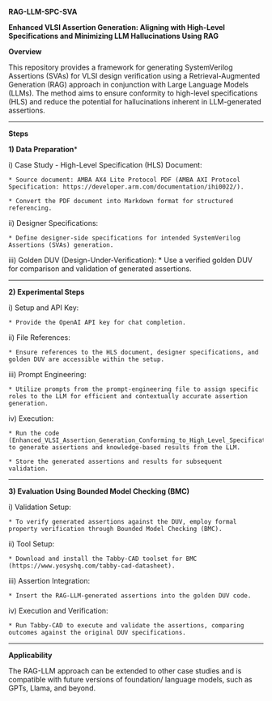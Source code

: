 **RAG-LLM-SPC-SVA**

**Enhanced VLSI Assertion Generation: Aligning with High-Level Specifications and Minimizing LLM Hallucinations Using RAG**


**Overview**

This repository provides a framework for generating SystemVerilog Assertions (SVAs) for VLSI design verification using a Retrieval-Augmented Generation (RAG) approach in conjunction with Large Language Models (LLMs). 
The method aims to ensure conformity to high-level specifications (HLS) and reduce the potential for hallucinations inherent in LLM-generated assertions.

----------------------------------------------------------------------------------------------------------------------------------------------------------------------------

**Steps**

**1) Data Preparation***

  i) Case Study - High-Level Specification (HLS) Document:
  
    * Source document: AMBA AX4 Lite Protocol PDF (AMBA AXI Protocol Specification: https://developer.arm.com/documentation/ihi0022/).
    
    * Convert the PDF document into Markdown format for structured referencing.

  ii) Designer Specifications:
  
    * Define designer-side specifications for intended SystemVerilog Assertions (SVAs) generation.

  iii) Golden DUV (Design-Under-Verification):
    * Use a verified golden DUV for comparison and validation of generated assertions.

----------------------------------------------------------------------------------------------------------------------------------------------------------------------------

**2) Experimental Steps**

  i) Setup and API Key:

    * Provide the OpenAI API key for chat completion.

  ii) File References:

    * Ensure references to the HLS document, designer specifications, and golden DUV are accessible within the setup.

  iii) Prompt Engineering:

    * Utilize prompts from the prompt-engineering file to assign specific roles to the LLM for efficient and contextually accurate assertion generation.

  iv) Execution: 

    * Run the code (Enhanced_VLSI_Assertion_Generation_Conforming_to_High_Level_Specifications_and_Reducing_LLM_Hallucinations_with_RAG.ipynb) to generate assertions and knowledge-based results from the LLM.
    
    * Store the generated assertions and results for subsequent validation.

----------------------------------------------------------------------------------------------------------------------------------------------------------------------------

**3) Evaluation Using Bounded Model Checking (BMC)**

  i) Validation Setup:

    * To verify generated assertions against the DUV, employ formal property verification through Bounded Model Checking (BMC).

  ii) Tool Setup:

    * Download and install the Tabby-CAD toolset for BMC (https://www.yosyshq.com/tabby-cad-datasheet).

  iii) Assertion Integration:

    * Insert the RAG-LLM-generated assertions into the golden DUV code.

  iv) Execution and Verification:

    * Run Tabby-CAD to execute and validate the assertions, comparing outcomes against the original DUV specifications.

----------------------------------------------------------------------------------------------------------------------------------------------------------------------------

**Applicability**

  The RAG-LLM approach can be extended to other case studies and is compatible with future versions of foundation/ language models, such as GPTs, Llama, and beyond.
